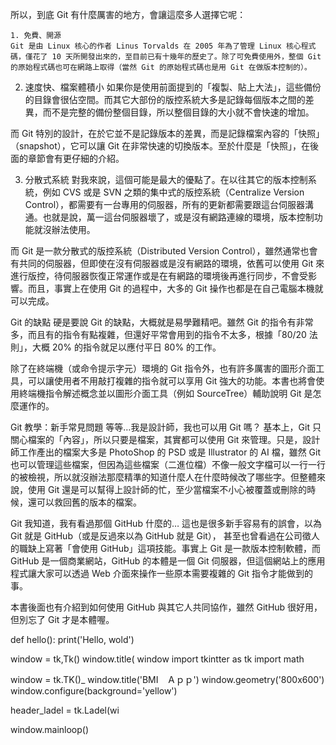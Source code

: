 
所以，到底 Git 有什麼厲害的地方，會讓這麼多人選擇它呢：
```
1. 免費、開源
Git 是由 Linux 核心的作者 Linus Torvalds 在 2005 年為了管理 Linux 核心程式碼，僅花了 10 天所開發出來的，至目前已有十幾年的歷史了。除了可免費使用外，整個 Git 的原始程式碼也可在網路上取得（當然 Git 的原始程式碼也是用 Git 在做版本控制的）。
```
2. 速度快、檔案體積小
如果你是使用前面提到的「複製、貼上大法」，這些備份的目錄會很佔空間。而其它大部份的版控系統大多是記錄每個版本之間的差異，而不是完整的備份整個目錄，所以整個目錄的大小就不會快速的增加。

而 Git 特別的設計，在於它並不是記錄版本的差異，而是記錄檔案內容的「快照」（snapshot），它可以讓 Git 在非常快速的切換版本。至於什麼是「快照」，在後面的章節會有更仔細的介紹。

3. 分散式系統
對我來說，這個可能是最大的優點了。在以往其它的版本控制系統，例如 CVS 或是 SVN 之類的集中式的版控系統（Centralize Version Control），都需要有一台專用的伺服器，所有的更新都需要跟這台伺服器溝通。也就是說，萬一這台伺服器壞了，或是沒有網路連線的環境，版本控制功能就沒辦法使用。

而 Git 是一款分散式的版控系統（Distributed Version Control），雖然通常也會有共同的伺服器，但即使在沒有伺服器或是沒有網路的環境，依舊可以使用 Git 來進行版控，待伺服器恢復正常運作或是在有網路的環境後再進行同步，不會受影響。而且，事實上在使用 Git 的過程中，大多的 Git 操作也都是在自己電腦本機就可以完成。

Git 的缺點
硬是要說 Git 的缺點，大概就是易學難精吧。雖然 Git 的指令有非常多，而且有的指令有點複雜，但還好平常會用到的指令不太多，根據「80/20 法則」，大概 20% 的指令就足以應付平日 80% 的工作。

除了在終端機（或命令提示字元）環境的 Git 指令外，也有許多厲害的圖形介面工具，可以讓使用者不用敲打複雜的指令就可以享用 Git 強大的功能。本書也將會使用終端機指令解述概念並以圖形介面工具（例如 SourceTree）輔助說明 Git 是怎麼運作的。

Git 教學：新手常見問題
等等…我是設計師，我也可以用 Git 嗎？
基本上，Git 只關心檔案的「內容」，所以只要是檔案，其實都可以使用 Git 來管理。只是，設計師工作產出的檔案大多是 PhotoShop 的 PSD 或是 Illustrator 的 AI 檔，雖然 Git 也可以管理這些檔案，但因為這些檔案（二進位檔）不像一般文字檔可以一行一行的被檢視，所以就沒辦法那麼精準的知道什麼人在什麼時候改了哪些字。但整體來說，使用 Git 還是可以幫得上設計師的忙，至少當檔案不小心被覆蓋或刪除的時候，還可以救回舊的版本的檔案。

Git 我知道，我有看過那個 GitHub 什麼的…
這也是很多新手容易有的誤會，以為 Git 就是 GitHub（或是反過來以為 GitHub 就是 Git）， 甚至也曾看過在公司徵人的職缺上寫著「會使用 GitHub」這項技能。事實上 Git 是一款版本控制軟體，而 GitHub 是一個商業網站，GitHub 的本體是一個 Git 伺服器，但這個網站上的應用程式讓大家可以透過 Web 介面來操作一些原本需要複雜的 Git 指令才能做到的事。

本書後面也有介紹到如何使用 GitHub 與其它人共同協作，雖然 GitHub 很好用，但別忘了 Git 才是本體喔。

def hello():
    print('Hello, wold')

window = tk,Tk()
window.title(
window
import tkintter as tk
import math

window = tk.TK()_
window.title('BMI　Ａｐｐ')
window.geometry('800x600')
window.configure(background='yellow')

header_ladel = tk.Ladel(wi



window.mainloop()
